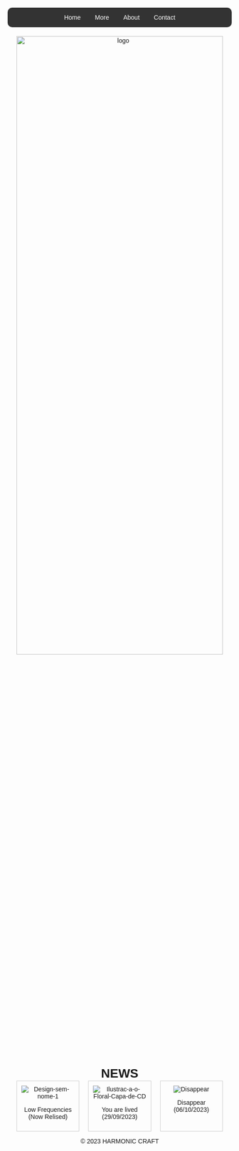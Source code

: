 <!DOCTYPE html>
<html lang="pt">
<head>
    <meta charset="UTF-8">
    <meta name="viewport" content="width=device-width, initial-scale=1.0">
    <title>Menu Expansível com Cantos Arredondados</title>
    <style>
        /* Estilos para o menu de navegação principal */
        ul.menu {
            list-style-type: none;
            margin: 0;
            padding: 0;
            background-color: #333;
            border-radius: 10px; /* Cantos arredondados para o menu principal */
            display: flex;
            justify-content: center; /* Centralizar os itens horizontalmente */
        }

        li {
            margin: 0 10px; /* Espaçamento entre os itens do menu */
            position: relative;
            border-radius: 10px; /* Cantos arredondados para os itens do menu */
        }

        li:last-child {
            margin-right: 0; /* Remover o espaçamento à direita do último item */
        }

        li a {
            display: block;
            color: white;
            text-align: center;
            padding: 14px 16px;
            text-decoration: none;
            border-radius: 10px; /* Cantos arredondados para os links */
        }

        li a:hover {
            background-color: #ddd;
            color: black;
        }

        /* Estilos para o submenu */
        .submenu {
            display: none;
            position: absolute;
            background-color: #333;
            min-width: 160px;
            z-index: 1;
            border-radius: 0 0 10px 10px; /* Cantos arredondados para o submenu */
        }

        li:hover .submenu {
            display: block;
        }

        .submenu a {
            color: white;
            padding: 12px 16px;
            text-decoration: none;
            display: block;
            border-radius: 0; /* Remover cantos arredondados para os links do submenu */
        }

        .submenu a:hover {
            background-color: #ddd;
            color: black;
        }

        /* Estilos para o conteúdo da página */
        .content {
            padding: 20px;
        }
</style>
</head>
<body>
    <ul class="menu">
        <li><a href="#home">Home</a></li>
        <li>
            <a href="#services">More</a>
            <div class="submenu">
                <a href="#service1">DEMO</a>
                <a href="#service2">Artists</a>
                <a href="#service3">Musics</a>
            </div>
        </li>
        <li><a href="#about">About</a></li>
        <li><a href="#contact">Contact</a></li>
    </ul>

<div class="content">
        <!-- Conteúdo da página aqui -->
</head>
</body>



<head>
    <meta charset="UTF-8">
    <meta name="viewport" content="width=device-width, initial-scale=1.0">
    <title>Meu Site</title>
    <style>
        body {
            font-family: Arial, sans-serif;
            text-align: center;
            margin: 20px;
            cursor: pointer; /* Adiciona o estilo do cursor de mão (pointer) */
        }
        header {
            background-color: #333;
            color: #fff;
            padding: 20px 0;
        }
        h1 {
            margin: 0;
        }
        main img {
            display: block;
            margin: 0 auto;
            width: 100%;
            height: 60%;
        }
        .catalogo {
            display: grid;
            grid-template-columns: repeat(3, 1fr);
            gap: 20px;
            text-align: center;
        }
        .item {
            border: 1px solid #ccc;
            padding: 10px;
            transition: transform 0.2s ease-in-out;
        }
        .item:hover {
            transform: scale(1.05);
        }
        .item img {
            max-width: 100%;
        }
    </style>
</head>
<body>

<main>
        <img src="https://i.ibb.co/3h4mbCQ/logo.png" alt="logo" border="0" />
    </main>

<h1>NEWS</h1>

<div class="catalogo">
        <div class="item">
            <img src="https://i.ibb.co/KzPgqGn/Design-sem-nome-1.jpg" alt="Design-sem-nome-1" border="0">
            <p>Low Frequencies (Now Relised)</p>
        </div>
        <div class="item">
            <img src="https://i.ibb.co/z591qPf/Ilustrac-a-o-Floral-Capa-de-CD.jpg" alt="Ilustrac-a-o-Floral-Capa-de-CD" border="0">
            <p>You are lived (29/09/2023)</p>
        </div>
        <div class="item">
            <img src="https://i.ibb.co/58QsQZ0/Disappear.jpg" alt="Disappear" border="0">
            <p>Disappear (06/10/2023)</p>
        </div>
        <!-- Adicione mais itens conforme necessário -->
    </div>

<footer>
        <p>&copy; 2023 HARMONIC CRAFT</p>
    </footer>
</body>
</html>
